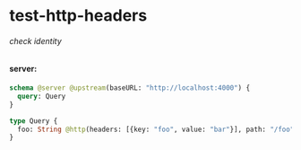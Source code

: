 # test-http-headers

###### check identity

#### server:

```graphql
schema @server @upstream(baseURL: "http://localhost:4000") {
  query: Query
}

type Query {
  foo: String @http(headers: [{key: "foo", value: "bar"}], path: "/foo")
}
```
